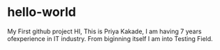 # hello-world
My First github project
HI, This is Priya Kakade,
I am having 7 years ofexperience in IT industry. From biginning itself I am into Testing Field.
